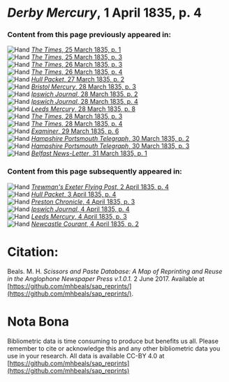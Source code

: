 # *Derby Mercury*, 1 April 1835, p. 4  
  
### Content from this page previously appeared in:  
![Hand](http://scissorsandpaste.net/wp-content/uploads/2017/06/smallhandpointer.png) [*The Times*, 25 March 1835, p. 1](https://mhbeals.github.io/sap_html/The-Times/The-Times-25-March-1835-p-1)  
![Hand](http://scissorsandpaste.net/wp-content/uploads/2017/06/smallhandpointer.png) [*The Times*, 25 March 1835, p. 3](https://mhbeals.github.io/sap_html/The-Times/The-Times-25-March-1835-p-3)  
![Hand](http://scissorsandpaste.net/wp-content/uploads/2017/06/smallhandpointer.png) [*The Times*, 26 March 1835, p. 3](https://mhbeals.github.io/sap_html/The-Times/The-Times-26-March-1835-p-3)  
![Hand](http://scissorsandpaste.net/wp-content/uploads/2017/06/smallhandpointer.png) [*The Times*, 26 March 1835, p. 4](https://mhbeals.github.io/sap_html/The-Times/The-Times-26-March-1835-p-4)  
![Hand](http://scissorsandpaste.net/wp-content/uploads/2017/06/smallhandpointer.png) [*Hull Packet*, 27 March 1835, p. 2](https://mhbeals.github.io/sap_html/Hull-Packet/Hull-Packet-27-March-1835-p-2)  
![Hand](http://scissorsandpaste.net/wp-content/uploads/2017/06/smallhandpointer.png) [*Bristol Mercury*, 28 March 1835, p. 3](https://mhbeals.github.io/sap_html/Bristol-Mercury/Bristol-Mercury-28-March-1835-p-3)  
![Hand](http://scissorsandpaste.net/wp-content/uploads/2017/06/smallhandpointer.png) [*Ipswich Journal*, 28 March 1835, p. 2](https://mhbeals.github.io/sap_html/Ipswich-Journal/Ipswich-Journal-28-March-1835-p-2)  
![Hand](http://scissorsandpaste.net/wp-content/uploads/2017/06/smallhandpointer.png) [*Ipswich Journal*, 28 March 1835, p. 4](https://mhbeals.github.io/sap_html/Ipswich-Journal/Ipswich-Journal-28-March-1835-p-4)  
![Hand](http://scissorsandpaste.net/wp-content/uploads/2017/06/smallhandpointer.png) [*Leeds Mercury*, 28 March 1835, p. 8](https://mhbeals.github.io/sap_html/Leeds-Mercury/Leeds-Mercury-28-March-1835-p-8)  
![Hand](http://scissorsandpaste.net/wp-content/uploads/2017/06/smallhandpointer.png) [*The Times*, 28 March 1835, p. 3](https://mhbeals.github.io/sap_html/The-Times/The-Times-28-March-1835-p-3)  
![Hand](http://scissorsandpaste.net/wp-content/uploads/2017/06/smallhandpointer.png) [*The Times*, 28 March 1835, p. 4](https://mhbeals.github.io/sap_html/The-Times/The-Times-28-March-1835-p-4)  
![Hand](http://scissorsandpaste.net/wp-content/uploads/2017/06/smallhandpointer.png) [*Examiner*, 29 March 1835, p. 6](https://mhbeals.github.io/sap_html/Examiner/Examiner-29-March-1835-p-6)  
![Hand](http://scissorsandpaste.net/wp-content/uploads/2017/06/smallhandpointer.png) [*Hampshire Portsmouth Telegraph*, 30 March 1835, p. 2](https://mhbeals.github.io/sap_html/Hampshire-Portsmouth-Telegraph/Hampshire-Portsmouth-Telegraph-30-March-1835-p-2)  
![Hand](http://scissorsandpaste.net/wp-content/uploads/2017/06/smallhandpointer.png) [*Hampshire Portsmouth Telegraph*, 30 March 1835, p. 3](https://mhbeals.github.io/sap_html/Hampshire-Portsmouth-Telegraph/Hampshire-Portsmouth-Telegraph-30-March-1835-p-3)  
![Hand](http://scissorsandpaste.net/wp-content/uploads/2017/06/smallhandpointer.png) [*Belfast News-Letter*, 31 March 1835, p. 1](https://mhbeals.github.io/sap_html/Belfast-News-Letter/Belfast-News-Letter-31-March-1835-p-1)  
  
### Content from this page subsequently appeared in:  
![Hand](http://scissorsandpaste.net/wp-content/uploads/2017/06/smallhandpointer.png) [*Trewman's Exeter Flying Post*, 2 April 1835, p. 4](https://mhbeals.github.io/sap_html/Trewman's-Exeter-Flying-Post/Trewman's-Exeter-Flying-Post-2-April-1835-p-4)  
![Hand](http://scissorsandpaste.net/wp-content/uploads/2017/06/smallhandpointer.png) [*Hull Packet*, 3 April 1835, p. 4](https://mhbeals.github.io/sap_html/Hull-Packet/Hull-Packet-3-April-1835-p-4)  
![Hand](http://scissorsandpaste.net/wp-content/uploads/2017/06/smallhandpointer.png) [*Preston Chronicle*, 4 April 1835, p. 3](https://mhbeals.github.io/sap_html/Preston-Chronicle/Preston-Chronicle-4-April-1835-p-3)  
![Hand](http://scissorsandpaste.net/wp-content/uploads/2017/06/smallhandpointer.png) [*Ipswich Journal*, 4 April 1835, p. 4](https://mhbeals.github.io/sap_html/Ipswich-Journal/Ipswich-Journal-4-April-1835-p-4)  
![Hand](http://scissorsandpaste.net/wp-content/uploads/2017/06/smallhandpointer.png) [*Leeds Mercury*, 4 April 1835, p. 3](https://mhbeals.github.io/sap_html/Leeds-Mercury/Leeds-Mercury-4-April-1835-p-3)  
![Hand](http://scissorsandpaste.net/wp-content/uploads/2017/06/smallhandpointer.png) [*Newcastle Courant*, 4 April 1835, p. 2](https://mhbeals.github.io/sap_html/Newcastle-Courant/Newcastle-Courant-4-April-1835-p-2)  


# Citation: 

Beals. M. H. *Scissors and Paste Database: A Map of Reprinting and Reuse in the Anglophone Newspaper Press v.1.0.1.* 2 June 2017. Available at [https://github.com/mhbeals/sap_reprints/](https://github.com/mhbeals/sap_reprints/). 

# Nota Bona

Bibliometric data is time consuming to produce but benefits us all. Please remember to cite or acknowledge this and any other bibliometric data you use in your research. All data is available CC-BY 4.0 at [https://github.com/mhbeals/sap_reprints](https://github.com/mhbeals/sap_reprints)